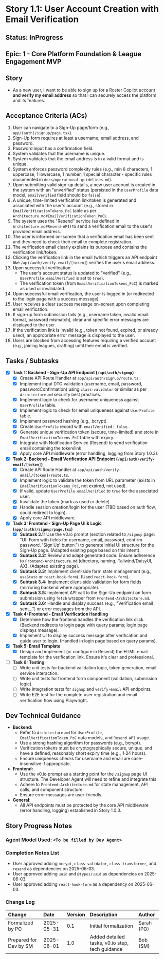 # Story 1.1: User Account Creation with Email Verification

## Status: InProgress

## Epic: 1 - Core Platform Foundation & League Engagement MVP

## Story

- As a new user, I want to be able to sign up for a Roster Copilot account **and verify my email address** so that I can securely access the platform and its features.

## Acceptance Criteria (ACs)

1.  User can navigate to a Sign-Up page/form (e.g., `app/(auth)/signup/page.tsx`).
2.  Sign-Up form requires at least a username, email address, and password.
3.  Password input has a confirmation field.
4.  System validates that the username is unique.
5.  System validates that the email address is in a valid format and is unique.
6.  System enforces password complexity rules (e.g., min 8 characters, 1 uppercase, 1 lowercase, 1 number, 1 special character - specific rules documented in `docs/operational-guidelines.md`).
7.  Upon submitting valid sign-up details, a new user account is created in the system with an "unverified" status (persisted in the `UserProfile` data model, `emailVerified` field should be `false`).
8.  A unique, time-limited verification link/token is generated and associated with the user's account (e.g., stored in `EmailVerificationTokens_PoC` table as per `Architecture.md#EmailVerificationToken_PoC`).
9.  The system uses the "Resend" service (as defined in `Architecture.md#Resend-API`) to send a verification email to the user's provided email address.
10. The user is informed on-screen that a verification email has been sent and they need to check their email to complete registration.
11. The verification email clearly explains its purpose and contains the verification link/token.
12. Clicking the verification link in the email (which triggers an API endpoint like `/api/auth/verify-email/[token]`) verifies the user's email address.
13. Upon successful verification:
    * The user's account status is updated to "verified" (e.g., `UserProfile.emailVerified` is set to `true`).
    * The verification token (from `EmailVerificationTokens_PoC`) is marked as used or invalidated.
14. Upon successful email verification, the user is logged in (or redirected to the login page with a success message).
15. User receives a clear success message on-screen upon completing email verification.
16. If sign-up form submission fails (e.g., username taken, invalid email format, password mismatch), clear and specific error messages are displayed to the user.
17. If the verification link is invalid (e.g., token not found, expired, or already used), an appropriate error message is displayed to the user.
18. Users are blocked from accessing features requiring a verified account (e.g., joining leagues, drafting) until their email is verified.

## Tasks / Subtasks

- [x] **Task 1: Backend - Sign-Up API Endpoint (`/api/auth/signup`)**
    - [x] Create API Route Handler at `app/api/auth/signup/route.ts`.
    - [x] Implement input DTO validation (username, email, password, passwordConfirmation) using `class-validator` or similar as per `Architecture.md` security best practices.
    - [x] Implement logic to check for username uniqueness against `UserProfile` table.
    - [x] Implement logic to check for email uniqueness against `UserProfile` table.
    - [x] Implement password hashing (e.g., bcrypt).
    - [x] Create `UserProfile` record with `emailVerified: false`.
    - [x] Generate unique verification token (secure, time-limited) and store in `EmailVerificationTokens_PoC` table with expiry.
    - [x] Integrate with Notification Service (Resend) to send verification email containing the token/link.
    - [x] Apply core API middleware (error handling, logging from Story 1.0.3).
- [x] **Task 2: Backend - Email Verification API Endpoint (`/api/auth/verify-email/[token]`)**
    - [x] Create API Route Handler at `app/api/auth/verify-email/[token]/route.ts`.
    - [x] Implement logic to validate the token from URL parameter (exists in `EmailVerificationTokens_PoC`, not expired, not used).
    - [x] If valid, update `UserProfile.emailVerified` to `true` for the associated user.
    - [x] Invalidate the token (mark as used or delete).
    - [x] Handle session creation/login for the user (TBD based on auth flow, could redirect to login).
    - [x] Apply core API middleware.
- [x] **Task 3: Frontend - Sign-Up Page UI & Logic (`app/(auth)/signup/page.tsx`)**
    - [x] **Subtask 3.1:** Use the v0.io prompt (section related to `/signup` page: "UI: Form with fields for username, email, password, confirm password. 'Sign Up' button.") to generate initial UI structure for the Sign-Up page. (Adapted existing page based on this intent).
    - [x] **Subtask 3.2:** Review and adapt generated code. Ensure adherence to `Frontend-Architecture.md` (directory, naming, Tailwind/DaisyUI, AX). (Adapted existing page).
    - [x] **Subtask 3.3:** Implement client-side form state management (e.g., `useState` or `react-hook-form`). (Used `react-hook-form`).
    - [x] **Subtask 3.4:** Implement client-side validation for form fields (mirroring backend where appropriate).
    - [x] **Subtask 3.5:** Implement API call to the Sign-Up endpoint on form submission using `fetch` wrapper from `Frontend-Architecture.md`.
    - [x] **Subtask 3.6:** Handle and display success (e.g., "Verification email sent...") or error messages from the API.
- [x] **Task 4: Frontend - Email Verification Handling**
    - [x] Determine how the frontend handles the verification link click. (Backend redirects to login page with query params; login page displays message).
    - [x] Implement UI to display success message after verification and guide user to login. (Handled in login page based on query params).
- [x] **Task 5: Email Template**
    - [x] Design and implement (or configure in Resend) the HTML email template for the verification link. Ensure it's clear and professional.
- [ ] **Task 6: Testing**
    - [ ] Write unit tests for backend validation logic, token generation, email service interaction.
    - [ ] Write unit tests for frontend form component (validation, submission logic).
    - [ ] Write integration tests for `signup` and `verify-email` API endpoints.
    - [ ] Write E2E test for the complete user registration and email verification flow using Playwright.

## Dev Technical Guidance

- **Backend:**
    - Refer to `Architecture.md` for `UserProfile`, `EmailVerificationToken_PoC` data models, and `Resend API` usage.
    - Use a strong hashing algorithm for passwords (e.g., bcrypt).
    - Verification tokens must be cryptographically secure, unique, and have a defined, reasonably short expiry time (e.g., 1-24 hours).
    - Ensure uniqueness checks for username and email are case-insensitive if appropriate.
- **Frontend:**
    - Use the v0.io prompt as a starting point for the `/signup` page UI structure. The Developer Agent will need to refine and integrate this.
    - Adhere to `Frontend-Architecture.md` for state management, API calls, and component structure.
    - Ensure error messages are user-friendly.
- **General:**
    - All API endpoints must be protected by the core API middleware (error handling, logging) established in Story 1.0.3.

## Story Progress Notes

### Agent Model Used: `<To be filled by Dev Agent>`

### Completion Notes List

- User approved adding `bcrypt`, `class-validator`, `class-transformer`, and `resend` as dependencies on 2025-06-03.
- User approved adding `uuid` and `@types/uuid` as dependencies on 2025-06-03.
- User approved adding `react-hook-form` as a dependency on 2025-06-03.

### Change Log

| Change                                    | Date       | Version | Description                                     | Author     |
| :---------------------------------------- | :--------- | :------ | :---------------------------------------------- | :--------- |
| Formalized by PO                          | 2025-05-31 | 0.1     | Initial formalization                           | Sarah (PO) |
| Prepared for Dev by SM                    | 2025-06-01 | 1.0     | Added detailed tasks, v0.io step, tech guidance | Bob (SM)   |
